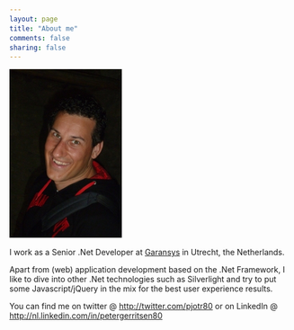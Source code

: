 ```yaml
---
layout: page
title: "About me"
comments: false
sharing: false
---
```


![A picture of me](/images/Me.jpg "A picture of me")

I work as a Senior .Net Developer at [Garansys](http://www.garansys.nl) in Utrecht, the Netherlands.

Apart from (web) application development based on the .Net Framework, I like to dive into other .Net technologies such as Silverlight and try to put some Javascript/jQuery in the mix for the best user experience results.

You can find me on twitter @ http://twitter.com/pjotr80
or on LinkedIn @ http://nl.linkedin.com/in/petergerritsen80